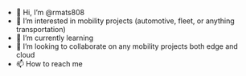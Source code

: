 - 👋 Hi, I’m @rmats808
- 👀 I’m interested in mobility projects (automotive, fleet, or anything transportation)
- 🌱 I’m currently learning 
- 💞️ I’m looking to collaborate on any mobility projects both edge and cloud
- 📫 How to reach me 

<!---
rmats808/rmats808 is a ✨ special ✨ repository because its `README.md` (this file) appears on your GitHub profile.
You can click the Preview link to take a look at your changes.
--->
